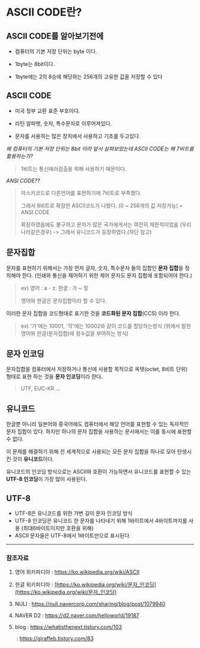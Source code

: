 # ASCII CODE란?

## ASCII CODE를 알아보기전에

- 컴퓨터의 기본 저장 단위는 byte 이다.

- 1byte는 8bit이다.

- 1byte에는 2의 8승에 해당하는 256개의 고유한 값을 저장할 수 있다



## ASCII CODE

- 미국 정부 교환 표준 부호이다.

- 라틴 알파벳, 숫자, 특수문자로 이루어져있다.

- 문자를 사용하는 많은 장치에서 사용하고 기초를 두고있다.



*왜 컴퓨터의 기본 저장 단위는 8bit 이라 앞서 살펴보았는데 ASCII CODE는 왜 7비트를 활용하는가?*

> 1비트는 통신에러검출을 위해 사용하기 때문이다.



*ANSI CODE??*

> 아스키코드로 다른언어를 표현하기에 7비트로 부족했다.
>
> 그래서 8비트로 확장한 ASCII코드가 나왔다. (0 ~ 256개의 값 저장가능)
> = ANSI CODE
>
> 확장하였음에도 불구하고 문자가 많은 국가에게서는 여전히 제한적이었음
> (우리나라같은경우) -> 그래서 유니코드가 등장하였다.(하단 참고)



## 문자집합

문자를 표현하기 위해서는 가장 먼저 글자, 숫자, 특수문자 들의 집합인 **문자 집합**을 정의해야 한다.
(인쇄와 통신을 제어하기 위한 제어 문자도 
문자 집합에 포함되어야 한다.)

> ex) 영어 : a - z. 
> 	  한글 : 가 ~ 힣 
>
> 영어와 한글은 문자집합이라 할 수 있다.

이러한 문자 집합을 코드형태로 표기한 것을 **코드화된 문자 집합**(CCS) 이라 한다.

> ex) '가'에는 10001, '각'에는 10002와 같이 코드를 할당하는방식
> (위에서 말한 영어와 한글(문자집합)에 정수값을 부여하는 방식)



## 문자 인코딩

문자집합을 컴퓨터에서 저장하거나 통신에 사용할 목적으로 
옥텟(octet, 8비트 단위) 형태로 표현 하는 것을 
**문자 인코딩**이라 한다.

>  UTF, EUC-KR ...



## 유니코드

한글뿐 아니라 일본어와 중국어에도 컴퓨터에서 해당 언어를 
표현할 수 있는 독자적인 문자 집합이 있다. 
하지만 하나의 문자 집합을 사용하는 문서에서는 
이를 동시에 표현할 수 없다. 

이 문제를 해결하기 위해 전 세계적으로 사용되는 모든 문자 집합을 하나로 모아 탄생시킨 것이 **유니코드**이다.

유니코드의 인코딩 방식으로는 ASCII와 호환이 가능하면서 유니코드를 표현할 수 있는 **UTF-8 인코딩**이 가장 많이 사용된다.



## UTF-8

- UTF-8은 유니코드를 위한 가변 길이 문자 인코딩 방식
- UTF-8 인코딩은 유니코드 한 문자를 나타내기 위해 1바이트에서 4바이트까지를 사용 (최대6바이트이지만 호환을 위해)
- ASCII 문자들은 UTF-8에서 1바이트만으로 표시된다. 



---

### 참조자료

1. 영어 위키피디아 : https://ko.wikipedia.org/wiki/ASCII

2. 한글 위키피디아 : [https://ko.wikipedia.org/wiki/문자_인코딩](https://ko.wikipedia.org/wiki/문자_인코딩)

3. NULI : https://nuli.navercorp.com/sharing/blog/post/1079940

4. NAVER D2 : https://d2.naver.com/helloworld/19187

5. blog : https://whatisthenext.tistory.com/103

   ​		: https://giraffeb.tistory.com/83